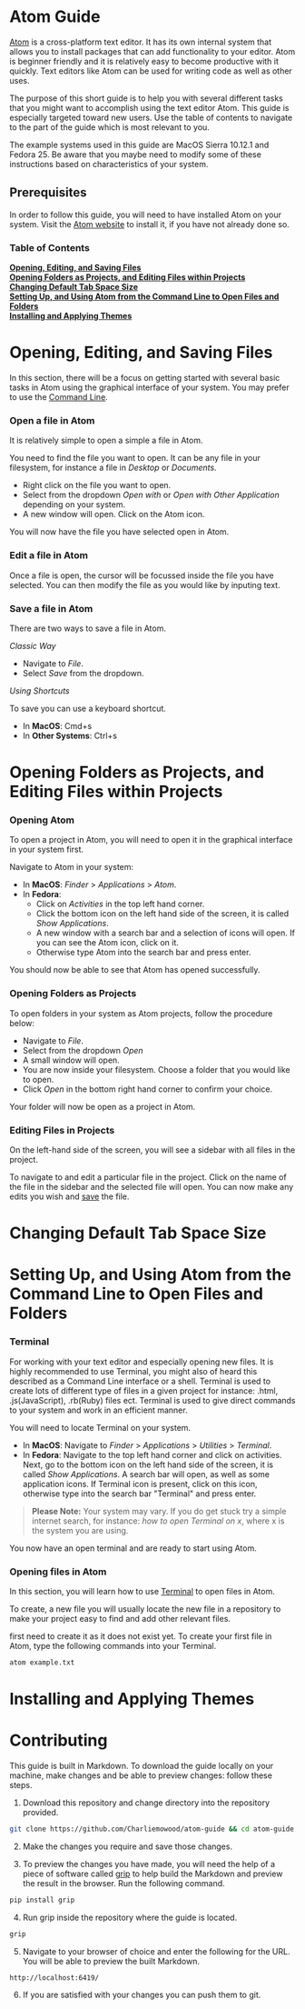 # Atom Guide

[Atom](https://atom.io/) is a cross-platform text editor. It has its own internal system that allows you to install packages that can add functionality to your editor. Atom is beginner friendly and it is relatively easy to become productive with it quickly. Text editors like Atom can be used for writing code as well as other uses.

The purpose of this short guide is to help you with several different tasks that you might want to accomplish using the text editor Atom. This guide is especially targeted toward new users. Use the table of contents to navigate to the part of the guide which is most relevant to you.

The example systems used in this guide are MacOS Sierra 10.12.1 and Fedora 25. Be aware that you maybe need to modify some of these instructions based on characteristics of your system.

## Prerequisites

In order to follow this guide, you will need to have installed Atom on your system. Visit the [Atom website](https://atom.io/) to install it, if you have not already done so.

### Table of Contents
**[Opening, Editing, and Saving Files](#opening-editing-and-saving-files)**<br>
**[Opening Folders as Projects, and Editing Files within Projects](#opening-folders-as-projects-and-editing-files-within-projects)**<br>
**[Changing Default Tab Space Size](#changing-default-tab-space-size)**<br>
**[Setting Up, and Using Atom from the Command Line to Open Files and Folders](#setting-up-and-using-atom-from-the-command-line-to-open-files-and-folders)**<br>
**[Installing and Applying Themes](#installing-and-applying-themes)**<br>


# Opening, Editing, and Saving Files

In this section, there will be a focus on getting started with several basic tasks in Atom using the graphical interface of your system. You may prefer to use the [Command Line](#setting-up-and-using-atom-from-the-command-line-to-open-files-and-folders).

### Open a file in Atom

It is relatively simple to open a simple a file in Atom.

You need to find the file you want to open. It can be any file in your filesystem, for instance a file in *Desktop* or *Documents*.

* Right click on the file you want to open.
* Select from the dropdown *Open with* or *Open with Other Application* depending on your system.
* A new window will open. Click on the Atom icon.

You will now have the file you have selected open in Atom.

### Edit a file in Atom

Once a file is open, the cursor will be focussed inside the file you have selected. You can then modify the file as you would like by inputing text.

### Save a file in Atom

There are two ways to save a file in Atom.

*Classic Way*
* Navigate to *File*.
* Select *Save* from the dropdown.

*Using Shortcuts*

To save you can use a keyboard shortcut.
* In **MacOS**: Cmd+s
* In **Other Systems**: Ctrl+s


# Opening Folders as Projects, and Editing Files within Projects

### Opening Atom

To open a project in Atom, you will need to open it in the graphical interface in your system first.

Navigate to Atom in your system:

* In **MacOS**: *Finder* > *Applications* > *Atom*.
* In **Fedora**:
  * Click on *Activities* in the top left hand corner.
  * Click the bottom icon on the left hand side of the screen, it is called *Show Applications*.
  * A new window with a search bar and a selection of icons will open. If you can see the Atom icon, click on it.
  * Otherwise type Atom into the search bar and press enter.

You should now be able to see that Atom has opened successfully.

### Opening Folders as Projects

To open folders in your system as Atom projects, follow the procedure below:

* Navigate to *File*.
* Select from the dropdown *Open*
* A small window will open.
* You are now inside your filesystem. Choose a folder that you would like to open.
* Click *Open* in the bottom right hand corner to confirm your choice.  

Your folder will now be open as a project in Atom.

### Editing Files in Projects

On the left-hand side of the screen, you will see a sidebar with all files in the project.

To navigate to and edit a particular file in the project. Click on the name of the file in the sidebar and the selected file will open. You can now make any edits you wish and [save](#save-a-file-in-atom) the file.



# Changing Default Tab Space Size

# Setting Up, and Using Atom from the Command Line to Open Files and Folders

### Terminal

For working with your text editor and especially opening new files. It is highly recommended to use Terminal, you might also of heard this described as a Command Line interface or a shell. Terminal is used to create lots of different type of files in a given project for instance: .html, .js(JavaScript), .rb(Ruby) files ect. Terminal is used to give direct commands to your system and work in an efficient manner.

You will need to locate Terminal on your system.

* In **MacOS**: Navigate to *Finder* > *Applications* > *Utilities* > *Terminal*.
* In **Fedora**: Navigate to the top left hand corner and click on activities. Next, go to the bottom icon on the left hand side of the screen, it is called *Show Applications*. A search bar will open, as well as some application icons. If Terminal icon is present, click on this icon, otherwise type into the search bar "Terminal" and press enter.

> **Please Note:**
> Your system may vary. If you do get stuck try a simple internet search, for instance: *how to open Terminal on x*, where x is the system you are using.  

You now have an open terminal and are ready to start using Atom.

### Opening files in Atom

In this section, you will learn how to use [Terminal](#terminal) to open files in Atom.

To create, a new file you will usually locate the new file in a repository to make your project easy to find and add other relevant files.

 first need to create it as it does not exist yet. To create your first file in Atom, type the following commands into your Terminal.
```bash
atom example.txt
```

# Installing and Applying Themes

# Contributing

This guide is built in Markdown. To download the guide locally on your machine, make changes and be able to preview changes: follow these steps.

1. Download this repository and change directory into the repository provided.
```bash
git clone https://github.com/Charliemowood/atom-guide && cd atom-guide
```

2. Make the changes you require and save those changes.

3. To preview the changes you have made, you will need the help of a piece of software called [grip](https://github.com/joeyespo/grip) to help build the Markdown and preview the result in the browser. Run the following command.
```bash
pip install grip
```

4. Run grip inside the repository where the guide is located.
```bash
grip
```

5. Navigate to your browser of choice and enter the following for the URL. You will be able to preview the built Markdown.
```URL
http://localhost:6419/
```
 6. If you are satisfied with your changes you can push them to git.
